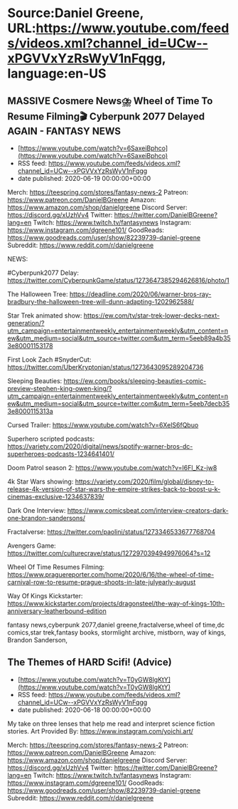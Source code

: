 # Source:Daniel Greene, URL:https://www.youtube.com/feeds/videos.xml?channel_id=UCw--xPGVVxYzRsWyV1nFqgg, language:en-US

## MASSIVE Cosmere News⛈️ Wheel of Time To Resume Filming🎬 Cyberpunk 2077 Delayed AGAIN - FANTASY NEWS
 - [https://www.youtube.com/watch?v=6SaxeiBphco](https://www.youtube.com/watch?v=6SaxeiBphco)
 - RSS feed: https://www.youtube.com/feeds/videos.xml?channel_id=UCw--xPGVVxYzRsWyV1nFqgg
 - date published: 2020-06-19 00:00:00+00:00

Merch: https://teespring.com/stores/fantasy-news-2
Patreon: https://www.patreon.com/DanielBGreene
Amazon: https://www.amazon.com/shop/danielgreene
Discord Server: https://discord.gg/xUzhVv4
Twitter: https://twitter.com/DanielBGreene?lang=en
Twitch: https://www.twitch.tv/fantasynews
Instagram: https://www.instagram.com/dgreene101/
GoodReads: https://www.goodreads.com/user/show/82239739-daniel-greene
Subreddit: https://www.reddit.com/r/danielgreene

NEWS: 

#Cyberpunk2077 Delay: https://twitter.com/CyberpunkGame/status/1273647385294626816/photo/1

The Halloween Tree: https://deadline.com/2020/06/warner-bros-ray-bradbury-the-halloween-tree-will-dunn-adapting-1202962588/

Star Trek animated show: https://ew.com/tv/star-trek-lower-decks-next-generation/?utm_campaign=entertainmentweekly_entertainmentweekly&utm_content=new&utm_medium=social&utm_source=twitter.com&utm_term=5eeb89a4b353e80001153178

First Look Zach #SnyderCut: https://twitter.com/UberKryptonian/status/1273643095289204736

Sleeping Beauties: https://ew.com/books/sleeping-beauties-comic-preview-stephen-king-owen-king/?utm_campaign=entertainmentweekly_entertainmentweekly&utm_content=new&utm_medium=social&utm_source=twitter.com&utm_term=5eeb7decb353e8000115313a

Cursed Trailer: https://www.youtube.com/watch?v=6XelS6fQbuo

Superhero scripted podcasts: https://variety.com/2020/digital/news/spotify-warner-bros-dc-superheroes-podcasts-1234641401/

Doom Patrol season 2: https://www.youtube.com/watch?v=I6Fl_Kz-jw8

4k Star Wars showing: https://variety.com/2020/film/global/disney-to-release-4k-version-of-star-wars-the-empire-strikes-back-to-boost-u-k-cinemas-exclusive-1234637839/

Dark One Interview: https://www.comicsbeat.com/interview-creators-dark-one-brandon-sandersons/

Fractalverse: https://twitter.com/paolini/status/1273346533677768704

Avengers Game: https://twitter.com/culturecrave/status/1272970394949976064?s=12

Wheel Of Time Resumes Filming: https://www.praguereporter.com/home/2020/6/16/the-wheel-of-time-carnival-row-to-resume-prague-shoots-in-late-julyearly-august

Way Of Kings Kickstarter: https://www.kickstarter.com/projects/dragonsteel/the-way-of-kings-10th-anniversary-leatherbound-edition


fantasy news,cyberpunk 2077,daniel greene,fractalverse,wheel of time,dc comics,star trek,fantasy books, stormlight archive, mistborn, way of kings, Brandon Sanderson,

## The Themes of HARD Scifi! (Advice)
 - [https://www.youtube.com/watch?v=T0yGW8lgKtY](https://www.youtube.com/watch?v=T0yGW8lgKtY)
 - RSS feed: https://www.youtube.com/feeds/videos.xml?channel_id=UCw--xPGVVxYzRsWyV1nFqgg
 - date published: 2020-06-18 00:00:00+00:00

My take on three lenses that help me read and interpret science fiction stories. 
Art Provided By: https://www.instagram.com/yoichi.art/

Merch: https://teespring.com/stores/fantasy-news-2
Patreon: https://www.patreon.com/DanielBGreene
Amazon: https://www.amazon.com/shop/danielgreene
Discord Server: https://discord.gg/xUzhVv4
Twitter: https://twitter.com/DanielBGreene?lang=en
Twitch: https://www.twitch.tv/fantasynews
Instagram: https://www.instagram.com/dgreene101/
GoodReads: https://www.goodreads.com/user/show/82239739-daniel-greene
Subreddit: https://www.reddit.com/r/danielgreene

